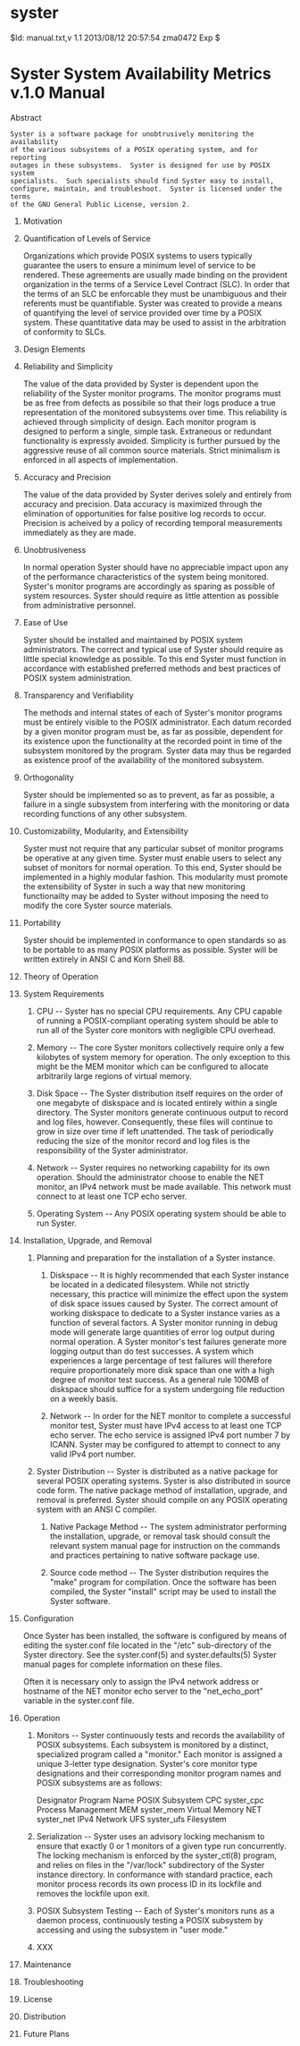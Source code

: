 # syster

  $Id: manual.txt,v 1.1 2013/08/12 20:57:54 zma0472 Exp $

Syster System Availability Metrics v.1.0 Manual
===============================================

Abstract

    Syster is a software package for unobtrusively monitoring the availability
    of the various subsystems of a POSIX operating system, and for reporting
    outages in these subsystems.  Syster is designed for use by POSIX system
    specialists.  Such specialists should find Syster easy to install,
    configure, maintain, and troubleshoot.  Syster is licensed under the terms
    of the GNU General Public License, version 2.

 1. Motivation

   1. Quantification of Levels of Service

      Organizations which provide POSIX systems to users typically guarantee
      the users to ensure a minimum level of service to be rendered.  These
      agreements are usually made binding on the provident organization in the
      terms of a Service Level Contract (SLC).  In order that the terms of an
      SLC be enforcable they must be unambiguous and their referents must be
      quantifiable.  Syster was created to provide a means of quantifying the
      level of service provided over time by a POSIX system.  These
      quantitative data may be used to assist in the arbitration of conformity
      to SLCs.

 2. Design Elements

   1. Reliability and Simplicity

      The value of the data provided by Syster is dependent upon the
      reliability of the Syster monitor programs.  The monitor programs must be
      as free from defects as possibile so that their logs produce a true
      representation of the monitored subsystems over time.  This reliability
      is achieved through simplicity of design.  Each monitor program is
      designed to perform a single, simple task.  Extraneous or redundant
      functionality is expressly avoided.  Simplicity is further pursued by the
      aggressive reuse of all common source materials.  Strict minimalism is
      enforced in all aspects of implementation.

   2. Accuracy and Precision

      The value of the data provided by Syster derives solely and entirely from
      accuracy and precision.  Data accuracy is maximized through the
      elimination of opportunities for false positive log records to occur.
      Precision is acheived by a policy of recording temporal measurements
      immediately as they are made.

   3. Unobtrusiveness

      In normal operation Syster should have no appreciable impact upon any of
      the performance characteristics of the system being monitored.  Syster's
      monitor programs are accordingly as sparing as possible of system
      resources.  Syster should require as little attention as possible from
      administrative personnel.

   4. Ease of Use

      Syster should be installed and maintained by POSIX system administrators.
      The correct and typical use of Syster should require as little special
      knowledge as possible.  To this end Syster must function in accordance
      with established preferred methods and best practices of POSIX system
      administration.

   5. Transparency and Verifiability

      The methods and internal states of each of Syster's monitor programs must
      be entirely visible to the POSIX administrator.  Each datum recorded by
      a given monitor program must be, as far as possible, dependent for its
      existence upon the functionality at the recorded point in time of the
      subsystem monitored by the program.  Syster data may thus be regarded as
      existence proof of the availability of the monitored subsystem.

   6. Orthogonality

      Syster should be implemented so as to prevent, as far as possible, a
      failure in a single subsystem from interfering with the monitoring or
      data recording functions of any other subsystem.

   7. Customizability, Modularity, and Extensibility

      Syster must not require that any particular subset of monitor programs be
      operative at any given time. Syster must enable users to select any
      subset of monitors for normal operation.  To this end, Syster should be
      implemented in a highly modular fashion.  This modularity must promote
      the extensibility of Syster in such a way that new monitoring
      functionailty may be added to Syster without imposing the need to modify
      the core Syster source materials.

   8. Portability

      Syster should be implemented in conformance to open standards so as to be
      portable to as many POSIX platforms as possible.  Syster will be written
      extirely in ANSI C and Korn Shell 88.

 3. Theory of Operation

   1. System Requirements

      1. CPU -- Syster has no special CPU requirements.  Any CPU capable of
         running a POSIX-compliant operating system should be able to run all
         of the Syster core monitors with negligible CPU overhead.

      2. Memory -- The core Syster monitors collectively require only a few
         kilobytes of system memory for operation.  The only exception to this
         might be the MEM monitor which can be configured to allocate
         arbitrarily large regions of virtual memory.

      3. Disk Space -- The Syster distribution itself requires on the order of
         one megabyte of diskspace and is located entirely within a single
         directory.  The Syster monitors generate continuous output to record
         and log files, however.  Consequently, these files will continue to
         grow in size over time if left unattended.  The task of periodically
         reducing the size of the monitor record and log files is the
         responsibility of the Syster administrator.

      4. Network -- Syster requires no networking capability for its own
         operation.  Should the administrator choose to enable the NET monitor,
         an IPv4 network must be made available.  This network must connect to
         at least one TCP echo server.

      5. Operating System -- Any POSIX operating system should be able to run
         Syster.

   2. Installation, Upgrade, and Removal

      1. Planning and preparation for the installation of a Syster instance.

         1. Diskspace -- It is highly recommended that each Syster instance
            be located in a dedicated filesystem.  While not strictly
            necessary, this practice will minimize the effect upon the system
            of disk space issues caused by Syster.  The correct amount of
            working diskspace to dedicate to a Syster instance varies as a
            function of several factors.  A Syster monitor running in debug
            mode will generate large quantities of error log output during
            normal operation.  A Syster monitor's test failures generate more
            logging output than do test successes.  A system which experiences
            a large percentage of test failures will therefore require 
            proportionately more disk space than one with a high degree of
            monitor test success.  As a general rule 100MB of diskspace should
            suffice for a system undergoing file reduction on a weekly basis.

         2. Network -- In order for the NET monitor to complete a successful
            monitor test, Syster must have IPv4 access to at least one TCP echo
            server.  The echo service is assigned IPv4 port number 7 by ICANN.
            Syster may be configured to attempt to connect to any valid IPv4
            port number.

      2. Syster Distribution -- Syster is distributed as a native package for
         several POSIX operating systems.  Syster is also distributed in source
         code form.  The native package method of installation, upgrade, and
         removal is preferred.  Syster should compile on any POSIX operating
         system with an ANSI C compiler.
         
         1. Native Package Method -- The system administrator performing the
         installation, upgrade, or removal task should consult the relevant
         system manual page for instruction on the commands and practices
         pertaining to native software package use.

         2. Source code method -- The Syster distribution requires the "make"
         program for compilation.  Once the software has been compiled, the
         Syster "install" script may be used to install the Syster software.

   3. Configuration

      Once Syster has been installed, the software is configured by means of
      editing the syster.conf file located in the "/etc" sub-directory of the
      Syster directory.  See the syster.conf(5) and syster.defaults(5) Syster
      manual pages for complete information on these files.

      Often it is necessary only to assign the IPv4 network address or hostname
      of the NET monitor echo server to the "net_echo_port" variable in the
      syster.conf file.

   4. Operation

      1. Monitors -- Syster continuously tests and records the availability of
         POSIX subsystems.  Each subsystem is monitored by a distinct,
         specialized program called a "monitor."  Each monitor is assigned a
         unique 3-letter type designation.  Syster's core monitor type
         designations and their corresponding monitor program names and
         POSIX subsystems are as follows:

         Designator    Program Name   POSIX Subsystem
            CPC         syster_cpc      Process Management
            MEM         syster_mem      Virtual Memory
            NET         syster_net      IPv4 Network
            UFS         syster_ufs      Filesystem

      2. Serialization -- Syster uses an advisory locking mechanism to ensure
         that exactly 0 or 1 monitors of a given type run concurrently.  The
         locking mechanism is enforced by the syster_ctl(8) program, and relies
         on files in the "/var/lock" subdirectory of the Syster instance
         directory.  In conformance with standard practice, each monitor
         process records its own process ID in its lockfile and removes the
         lockfile upon exit.

      3. POSIX Subsystem Testing -- Each of Syster's monitors runs as a daemon
         process, continuously testing a POSIX subsystem by accessing and using
         the subsystem in "user mode."

      4. XXX 
   5. Maintenance

   6. Troubleshooting

 4. License

 5. Distribution

 6. Future Plans

